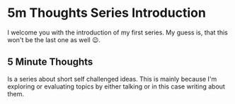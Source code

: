 # 5m Thoughts Series Introduction


I welcome you with the introduction of my first series. My guess is, that this won't be the last one as well :wink:.

## 5 Minute Thoughts

Is a series about short self challenged ideas. This is mainly because I'm exploring or evaluating topics by either talking or in this case writing about them.

